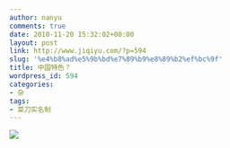 ```yaml
---
author: nanyu
comments: true
date: 2010-11-20 15:32:02+00:00
layout: post
link: http://www.jiqiyu.com/?p=594
slug: '%e4%b8%ad%e5%9b%bd%e7%89%b9%e8%89%b2%ef%bc%9f'
title: 中国特色？
wordpress_id: 594
categories:
- 杂
tags:
- 菜刀实名制
---
```


![](http://www.piguban.com/wp-content/uploads/2010/11/201120103791.jpg)
